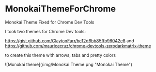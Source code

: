MonokaiThemeForChrome
=====================

Monokai Theme Fixed for Chrome Dev Tools


I took two themes for Chrome Dev tools: 

https://gist.github.com/ClaytonFarr/bc12d6bb85ffb96042e8 
and
https://github.com/mauricecruz/chrome-devtools-zerodarkmatrix-theme

to create this theme with arrows, tabs and pretty colors


![Monokai theme](/img/Monokai Theme.png "Monokai Theme")
